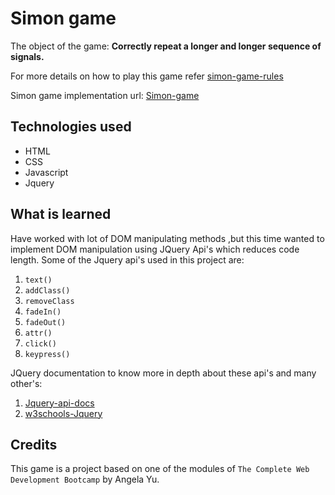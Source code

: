 # Simon game

The object of the game: **Correctly repeat a longer and longer sequence of signals.**

For more details on how to play this game refer [simon-game-rules](https://www.ultraboardgames.com/simon/game-rules.php)

Simon game implementation url: [Simon-game](https://codepen.io/vaishak10/full/bGRpezx)

## Technologies used
- HTML
- CSS
- Javascript
- Jquery

## What is learned
Have worked with lot of DOM manipulating methods ,but this time wanted to implement DOM manipulation using JQuery Api's which reduces code length. Some of the Jquery api's used in this project are:
1. `text()`
2. `addClass()`
3. `removeClass`
4. `fadeIn()`
5. `fadeOut()`
6. `attr()`
7. `click()`
8. `keypress()`

JQuery documentation to know more in depth about these api's and many other's: <br>
1. [Jquery-api-docs](https://api.jquery.com/) 
2. [w3schools-Jquery](https://www.w3schools.com/jquERy/default.asp)

## Credits
This game is a project based on one of the modules of `The Complete Web Development Bootcamp` by Angela Yu. 
